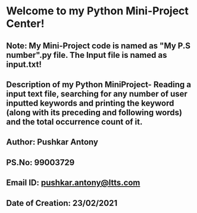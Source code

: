 # Welcome to my Python Mini-Project Center!
## Note: My Mini-Project code is named as "My P.S number".py file. The Input file is named as input.txt!
## Description of my Python MiniProject- Reading a input text file, searching for any number of user inputted keywords and printing the keyword (along with its preceding and following words) and the total occurrence count of it.
## Author: Pushkar Antony
## PS.No: 99003729
## Email ID: pushkar.antony@ltts.com
## Date of Creation: 23/02/2021
